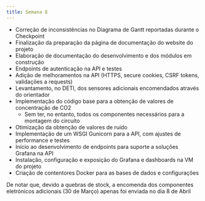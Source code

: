 ```yaml
---
title: Semana 8
---
```


- Correção de inconsistências no Diagrama de Gantt reportadas durante o Checkpoint
- Finalização da preparação da página de documentação do website do projeto
- Elaboração de documentação do desenvolvimento e dos módulos em construção
- Endpoints de autenticação na API e testes
- Adição de melhoramentos na API (HTTPS, secure cookies, CSRF tokens, validações a requests)
- Levantamento, no DETI, dos sensores adicionais encomendados através do orientador
- Implementação do código base para a obtenção de valores de concentração de CO2
    - Sem ter, no entanto, todos os componentes necessários para a montagem do circuito
- Otimização da obtenção de valores de ruído
- Implementação de um WSGI Gunicorn para a API, com ajustes de performance e testes
- Início ao desenvolvimento de endpoints para suporte a soluções Grafana na API 
- Instalação, configuração e exposição do Grafana e dashboards na VM do projeto
- Criação de contentores Docker para as bases de dados e configurações

De notar que, devido a quebras de stock, a encomenda dos componentes eletrónicos adicionais (30 de Março) apenas foi enviada no dia 8 de Abril